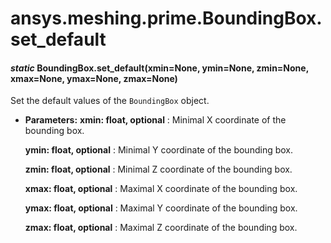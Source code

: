 # ansys.meshing.prime.BoundingBox.set_default

<a id="ansys.meshing.prime.BoundingBox.set_default"></a>

#### *static* BoundingBox.set_default(xmin=None, ymin=None, zmin=None, xmax=None, ymax=None, zmax=None)

Set the default values of the `BoundingBox` object.

* **Parameters:**
  **xmin: float, optional**
  : Minimal X coordinate of the bounding box.

  **ymin: float, optional**
  : Minimal Y coordinate of the bounding box.

  **zmin: float, optional**
  : Minimal Z coordinate of the bounding box.

  **xmax: float, optional**
  : Maximal X coordinate of the bounding box.

  **ymax: float, optional**
  : Maximal Y coordinate of the bounding box.

  **zmax: float, optional**
  : Maximal Z coordinate of the bounding box.

<!-- !! processed by numpydoc !! -->
